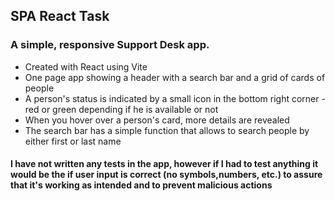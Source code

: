 ## SPA React Task
### A simple, responsive Support Desk app.

- Created with React using Vite
- One page app showing a header with a search bar and a grid of cards of people
- A person's status is indicated by a small icon in the bottom right corner - red or green depending if he is available or not
- When you hover over a person's card, more details are revealed
- The search bar has a simple function that allows to search people by either first or last name
   
#### I have not written any tests in the app, however if I had to test anything it would be the if user input is correct (no symbols,numbers, etc.) to assure that it's working as intended and to prevent malicious actions 
